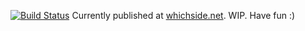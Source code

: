 [![Build Status](https://travis-ci.org/JoshFerge/congress-bias.svg?branch=master)](https://travis-ci.org/JoshFerge/congress-bias)
Currently published at [whichside.net](http://whichside.net). WIP. Have fun :)
